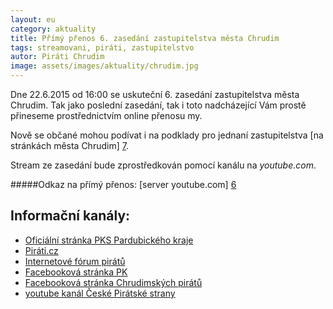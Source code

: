 ```yaml
---
layout: eu
category: aktuality
title: Přímý přenos 6. zasedání zastupitelstva města Chrudim
tags: streamovani, piráti, zastupitelstvo
autor: Piráti Chrudim
image: assets/images/aktuality/chrudim.jpg
---
```


Dne 22.6.2015 od 16:00 se uskuteční 6. zasedání zastupitelstva města Chrudim.
Tak jako poslední zasedání, tak i toto nadcházející Vám prostě přineseme prostřednictvím
online přenosu my. 

Nově se občané mohou podívat i na podklady pro jednaní zastupitelstva [na stránkách města Chrudim] [7].

Stream ze zasedání bude zprostředkován pomocí kanálu na *youtube.com*. 

#####Odkaz na přímý přenos:
[server youtube.com] [6]


Informační kanály:
------------------
* [Oficiální stránka PKS Pardubického kraje][1]
* [Piráti.cz][2]
* [Internetové fórum pirátů][3]
* [Facebooková stránka PK][4]
* [Facebooková stránka Chrudimských pirátů][5]
* [youtube kanál České Pirátské strany][8]

[1]: https://www.pirati.cz/regiony/pardubicko/start
[2]: https://www.pirati.cz
[3]: https://forum.pirati.cz
[4]: https://www.facebook.com/pages/Pir%C3%A1ti-Pardubick%C3%BD-kraj/161396423900274?ref=ts&fref=ts
[5]: https://www.facebook.com/CeskaPiratskaStranaChrudim?fref=ts
[6]: https://www.youtube.com/watch?v=8H3TihblBbY
[7]: http://www.chrudim.eu/cs/download/okt/zm/podklady_2206.pdf
[8]: https://www.youtube.com/channel/UC_zxYLGrkmrYazYt0MzyVlA
